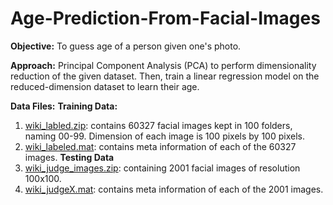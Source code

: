 # Age-Prediction-From-Facial-Images
**Objective:** To guess age of a person given one's photo.

**Approach:** Principal Component Analysis (PCA) to perform dimensionality reduction of the given dataset. Then, train a linear regression model on the reduced-dimension dataset to learn their age.

**Data Files:**
**Training Data:**
1. [wiki_labled.zip](https://drive.google.com/file/d/1GBzJGe75ARybVTeVo5QLUnsJAeVu8331/view?usp=sharing): contains 60327 facial images kept in 100 folders, naming 00-99. Dimension of each image is 100 pixels by 100 pixels.
2. [wiki_labeled.mat](https://drive.google.com/file/d/1dVkUmGC2G_rZFb2tvy8vwV__ZKTUEzVJ/view?usp=sharing): contains meta information of each of the 60327 images.
**Testing Data**
1. [wiki_judge_images.zip](https://drive.google.com/file/d/1kfYQybBq52BK0joo5o_Ldlhw9SSRBh2c/view?usp=sharing): containing 2001 facial images of resolution 100x100.
2. [wiki_judgeX.mat](https://drive.google.com/file/d/1qvIozGjVDVuYK4prcvtgP-i04JJfVkFJ/view?usp=sharing): contains meta information of each of the 2001 images.
